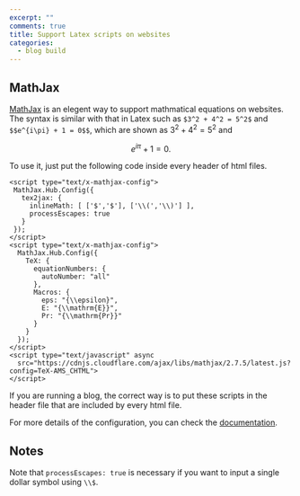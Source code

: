 ```yaml
---
excerpt: ""
comments: true
title: Support Latex scripts on websites
categories:
  - blog build
---
```


## MathJax

[MathJax](https://www.mathjax.org/) is an elegent way to support mathmatical equations on websites. The syntax is similar with that in Latex such as `$3^2 + 4^2 = 5^2$` and  `$$e^{i\pi} + 1 = 0$$`, which are shown as $3^2 + 4^2 = 5^2$ and 

$$e^{i\pi} + 1 = 0.$$

To use it, just put the following code inside every header of html files.

```
<script type="text/x-mathjax-config">
 MathJax.Hub.Config({
   tex2jax: {
     inlineMath: [ ['$','$'], ['\\(','\\)'] ],
     processEscapes: true
   }
 });
</script>
<script type="text/x-mathjax-config"> 
  MathJax.Hub.Config({ 
    TeX: { 
      equationNumbers: { 
        autoNumber: "all" 
      },
      Macros: {
        eps: "{\\epsilon}",
        E: "{\\mathrm{E}}",
        Pr: "{\\mathrm{Pr}}"
      } 
    } 
  }); 
</script>
<script type="text/javascript" async
  src="https://cdnjs.cloudflare.com/ajax/libs/mathjax/2.7.5/latest.js?config=TeX-AMS_CHTML">
</script>
```

If you are running a blog, the correct way is to put these scripts in the header file that are included by every html file.

For more details of the configuration, you can check the [documentation](http://docs.mathjax.org/en/latest/tex.html).

## Notes

Note that `processEscapes: true` is necessary if you want to input a single dollar symbol using `\\$`.

